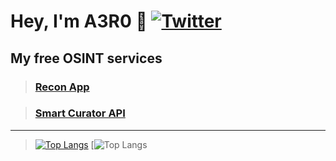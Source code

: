 # __Hey, I'm A3R0 :wave:__ [![Twitter](https://img.shields.io/badge/Twitter-%231DA1F2.svg?style=for-the-badge&logo=Twitter&logoColor=white)](https://twitter.com/rec0ndev)

## __My free OSINT services__
> ### [Recon App](https://recon.us.com)

> ### [Smart Curator API](https://rapidapi.com/asyncisneat/api/smart-curator/)

----

> [![Top Langs](https://github-readme-stats.vercel.app/api/top-langs/?username=hostinfodev&hide=css,html,shell,batchfile,hack&theme=synthwave)](https://github.com/anuraghazra/github-readme-stats) [![Top Langs](https://github-readme-stats.vercel.app/api?username=hostinfodev&show_icons=true&theme=synthwave)

